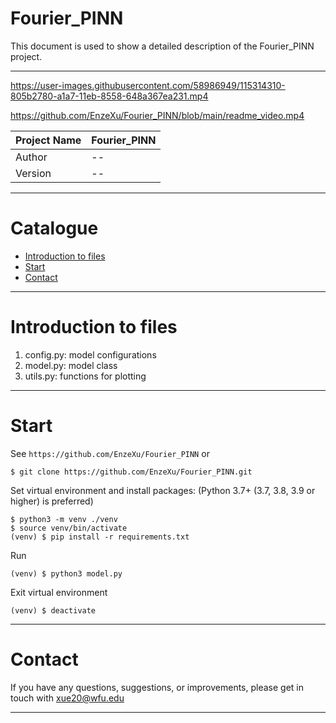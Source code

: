 Fourier_PINN
===========================
This document is used to show a detailed description of the Fourier_PINN project.

****

https://user-images.githubusercontent.com/58986949/115314310-805b2780-a1a7-11eb-8558-648a367ea231.mp4

https://github.com/EnzeXu/Fourier_PINN/blob/main/readme_video.mp4
 
| Project Name | Fourier_PINN |
|--------------|---------|
| Author       | --      |
| Version      | --      |

****
# Catalogue
* [Introduction to files](#introduction-to-files)
* [Start](#start)
* [Contact](#contact)

****
# Introduction to files
1. config.py: model configurations
2. model.py: model class
3. utils.py: functions for plotting

****
# Start
See `https://github.com/EnzeXu/Fourier_PINN` or
```shell
$ git clone https://github.com/EnzeXu/Fourier_PINN.git
```

Set virtual environment and install packages: (Python 3.7+ (3.7, 3.8, 3.9 or higher) is preferred)
```shell
$ python3 -m venv ./venv
$ source venv/bin/activate
(venv) $ pip install -r requirements.txt
```

Run
```shell
(venv) $ python3 model.py
```

Exit virtual environment
```shell
(venv) $ deactivate
```
****

# Contact
If you have any questions, suggestions, or improvements, please get in touch with xue20@wfu.edu
****